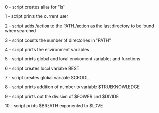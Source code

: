 
0 - script creates alias for "ls"

1 - script prints the current user

2 - script adds /action to the PATH./action as the last directory to be found when searched

3 - script counts the number of directories in "PATH"

4 - script prints the environment variables

5 - script prints global and local enviroment variables and functions

6 - script creates local variable BEST

7 - script creates global variable SCHOOL

8 - script prints addition of number to variable $TRUEKNOWLEDGE

9 - script prints out the division of $POWER and $DIVIDE

10 - script prints $BREATH exponented to $LOVE


